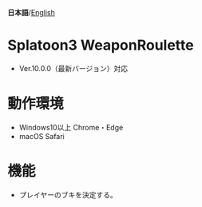 **日本語**/[English](./README_EN.md)
# Splatoon3 WeaponRoulette
- Ver.10.0.0（最新バージョン）対応

# 動作環境
- Windows10以上 Chrome・Edge
- macOS Safari

# 機能
- プレイヤーのブキを決定する。
